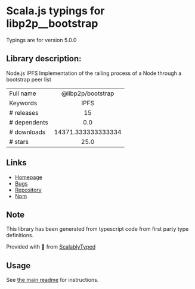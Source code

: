 
# Scala.js typings for libp2p__bootstrap

Typings are for version 5.0.0

## Library description:
Node.js IPFS Implementation of the railing process of a Node through a bootstrap peer list

|                    |                 |
| ------------------ | :-------------: |
| Full name          | @libp2p/bootstrap |
| Keywords           | IPFS |
| # releases         | 15 |
| # dependents       | 0.0 |
| # downloads        | 14371.333333333334 |
| # stars            | 25.0 |

## Links
- [Homepage](https://github.com/libp2p/js-libp2p-bootstrap#readme)
- [Bugs](https://github.com/libp2p/js-libp2p-bootstrap/issues)
- [Repository](https://github.com/libp2p/js-libp2p-bootstrap)
- [Npm](https://www.npmjs.com/package/%40libp2p%2Fbootstrap)
    


## Note
This library has been generated from typescript code from first party type definitions.

Provided with :purple_heart: from [ScalablyTyped](https://github.com/oyvindberg/ScalablyTyped)

## Usage
See [the main readme](../../readme.md) for instructions.


